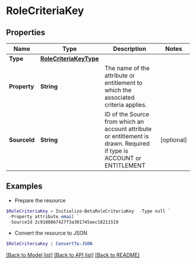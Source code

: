 # RoleCriteriaKey
## Properties

Name | Type | Description | Notes
------------ | ------------- | ------------- | -------------
**Type** | [**RoleCriteriaKeyType**](RoleCriteriaKeyType.md) |  | 
**Property** | **String** | The name of the attribute or entitlement to which the associated criteria applies. | 
**SourceId** | **String** | ID of the Source from which an account attribute or entitlement is drawn. Required if type is ACCOUNT or ENTITLEMENT | [optional] 

## Examples

- Prepare the resource
```powershell
$RoleCriteriaKey = Initialize-BetaRoleCriteriaKey  -Type null `
 -Property attribute.email `
 -SourceId 2c9180867427f3a301745aec18211519
```

- Convert the resource to JSON
```powershell
$RoleCriteriaKey | ConvertTo-JSON
```

[[Back to Model list]](../README.md#documentation-for-models) [[Back to API list]](../README.md#documentation-for-api-endpoints) [[Back to README]](../README.md)

